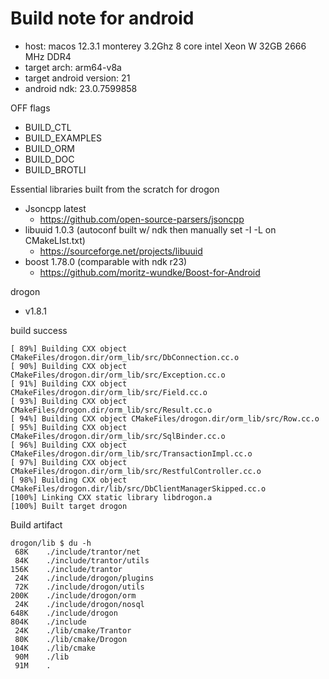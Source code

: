 # Build note for android

+ host: macos 12.3.1 monterey 3.2Ghz 8 core intel Xeon W 32GB 2666 MHz DDR4
+ target arch: arm64-v8a
+ target android version: 21
+ android ndk: 23.0.7599858

OFF flags
+ BUILD_CTL
+ BUILD_EXAMPLES
+ BUILD_ORM
+ BUILD_DOC
+ BUILD_BROTLI


Essential libraries built from the scratch for drogon
+ Jsoncpp latest
    - https://github.com/open-source-parsers/jsoncpp
+ libuuid 1.0.3 (autoconf built w/ ndk then manually set -I -L on CMakeLIst.txt)
    - https://sourceforge.net/projects/libuuid
+ boost 1.78.0 (comparable with ndk r23)
    - https://github.com/moritz-wundke/Boost-for-Android

drogon
+ v1.8.1


build success
```
[ 89%] Building CXX object CMakeFiles/drogon.dir/orm_lib/src/DbConnection.cc.o
[ 90%] Building CXX object CMakeFiles/drogon.dir/orm_lib/src/Exception.cc.o
[ 91%] Building CXX object CMakeFiles/drogon.dir/orm_lib/src/Field.cc.o
[ 93%] Building CXX object CMakeFiles/drogon.dir/orm_lib/src/Result.cc.o
[ 94%] Building CXX object CMakeFiles/drogon.dir/orm_lib/src/Row.cc.o
[ 95%] Building CXX object CMakeFiles/drogon.dir/orm_lib/src/SqlBinder.cc.o
[ 96%] Building CXX object CMakeFiles/drogon.dir/orm_lib/src/TransactionImpl.cc.o
[ 97%] Building CXX object CMakeFiles/drogon.dir/orm_lib/src/RestfulController.cc.o
[ 98%] Building CXX object CMakeFiles/drogon.dir/lib/src/DbClientManagerSkipped.cc.o
[100%] Linking CXX static library libdrogon.a
[100%] Built target drogon
```

Build artifact
```
drogon/lib $ du -h
 68K	./include/trantor/net
 84K	./include/trantor/utils
156K	./include/trantor
 24K	./include/drogon/plugins
 72K	./include/drogon/utils
200K	./include/drogon/orm
 24K	./include/drogon/nosql
648K	./include/drogon
804K	./include
 24K	./lib/cmake/Trantor
 80K	./lib/cmake/Drogon
104K	./lib/cmake
 90M	./lib
 91M	.
```
